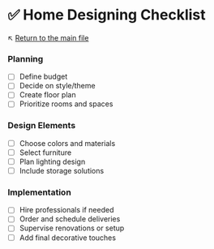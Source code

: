 # ✅ Home Designing Checklist

↖️ [Return to the main file](../README.md)

### Planning
- [ ] Define budget
- [ ] Decide on style/theme
- [ ] Create floor plan
- [ ] Prioritize rooms and spaces

### Design Elements
- [ ] Choose colors and materials
- [ ] Select furniture
- [ ] Plan lighting design
- [ ] Include storage solutions

### Implementation
- [ ] Hire professionals if needed
- [ ] Order and schedule deliveries
- [ ] Supervise renovations or setup
- [ ] Add final decorative touches
